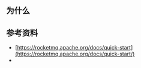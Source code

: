 ## 为什么





## 参考资料

* [https://rocketmq.apache.org/docs/quick-start](https://rocketmq.apache.org/docs/quick-start/)
* ​